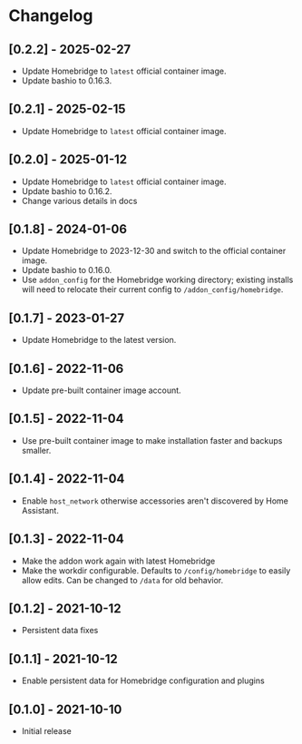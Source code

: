 # Changelog

## [0.2.2] - 2025-02-27

- Update Homebridge to `latest` official container image.
- Update bashio to 0.16.3.

## [0.2.1] - 2025-02-15

- Update Homebridge to `latest` official container image.

## [0.2.0] - 2025-01-12

- Update Homebridge to `latest` official container image.
- Update bashio to 0.16.2.
- Change various details in docs

## [0.1.8] - 2024-01-06

- Update Homebridge to 2023-12-30 and switch to the official container image.
- Update bashio to 0.16.0.
- Use `addon_config` for the Homebridge working directory; existing installs
  will need to relocate their current config to `/addon_config/homebridge`.

## [0.1.7] - 2023-01-27

- Update Homebridge to the latest version.

## [0.1.6] - 2022-11-06

- Update pre-built container image account.

## [0.1.5] - 2022-11-04

- Use pre-built container image to make installation faster and backups smaller.

## [0.1.4] - 2022-11-04

- Enable `host_network` otherwise accessories aren't discovered by Home Assistant.

## [0.1.3] - 2022-11-04

- Make the addon work again with latest Homebridge
- Make the workdir configurable. Defaults to `/config/homebridge` to easily allow edits. Can be changed to `/data` for old behavior.

## [0.1.2] - 2021-10-12

- Persistent data fixes

## [0.1.1] - 2021-10-12

- Enable persistent data for Homebridge configuration and plugins

## [0.1.0] - 2021-10-10

- Initial release
